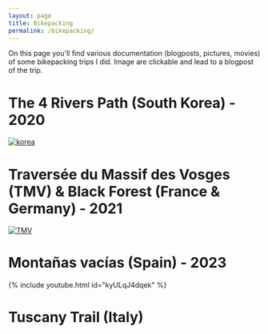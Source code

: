 ```yaml
---
layout: page
title: Bikepacking
permalink: /bikepacking/
---
```


On this page you'll find various documentation (blogposts, pictures, movies) of some bikepacking trips I did. Image are clickable and lead to a blogpost of the trip.

# The 4 Rivers Path (South Korea) - 2020

[![korea](/docs/assets/korea/coverpic.jpg)](https://pablovgd.github.io/trips/2024/04/16/korea.html)

# Traversée du Massif des Vosges (TMV) & Black Forest (France & Germany) - 2021

[![TMV](https://i.imgur.com/t0IjNID.jpg)](https://pablovgd.github.io/trips/2024/04/16/tmv.html)

# Montañas vacías (Spain) - 2023


{% include youtube.html id="kyULqJ4dqek" %}


# Tuscany Trail (Italy)
